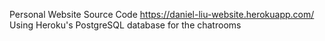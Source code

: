 Personal Website Source Code https://daniel-liu-website.herokuapp.com/
Using Heroku's PostgreSQL database for the chatrooms
